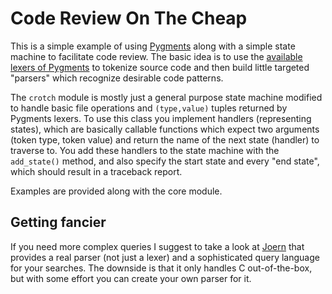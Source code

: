 Code Review On The Cheap
========================

This is a simple example of using [Pygments](http://pygments.org) along with a simple state machine to facilitate code review. The basic idea is to use the [available lexers of Pygments](http://pygments.org/docs/lexers/) to tokenize source code and then build little targeted "parsers" which recognize desirable code patterns.

The `crotch` module is mostly just a general purpose state machine modified to handle basic file operations and `(type,value)` tuples returned by Pygments lexers. To use this class you implement handlers (representing states), which are basically callable functions which expect two arguments (token type, token value) and return the name of the next state (handler) to traverse to. You add these handlers to the state machine with the `add_state()` method, and also specify the start state and every "end state", which should result in a traceback report. 

Examples are provided along with the core module.

Getting fancier
---------------

If you need more complex queries I suggest to take a look at [Joern](https://github.com/fabsx00/joern) that provides a real parser (not just a lexer) and a sophisticated query language for your searches. The downside is that it only handles C out-of-the-box, but with some effort you can create your own parser for it.
